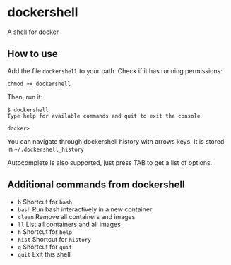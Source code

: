 # dockershell

A shell for docker


## How to use

Add the file `dockershell` to your path. Check if it has running permissions:

    chmod +x dockershell

Then, run it:

    $ dockershell
    Type help for available commands and quit to exit the console
    
    docker>

You can navigate through dockershell history with arrows keys. It is stored in `~/.dockershell_history`

Autocomplete is also supported, just press TAB to get a list of options.


## Additional commands from dockershell

- `b` Shortcut for `bash`
- `bash` Run bash interactively in a new container
- `clean` Remove all containers and images
- `ll` List all containers and all images
- `h` Shortcut for `help`
- `hist` Shortcut for `history`
- `q` Shortcut for `quit`
- `quit` Exit this shell
